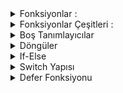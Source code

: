 <details>
<summary>Fonksiyonlar :</summary>

### Fonksiyonlar içlerine parametre girilebilen ve işlemler yapabilen birimlerdir. Matematikteki fonksiyonlar ile aynı mantıkta çalışan bu birimlerden bir örneği inceleyelim.  

```go
package main

import "fmt"

func topla(a int, b int) int {
	return a + b //a ve b’nin toplamını döndürür.
}

func main() {
	fmt.Println(topla(2, 5)) //2+5 sonucunu ekrana bastır
}
```
### Main fonksiyonu içerisinde topla(2,5) fonksiyonu ile 2 ve 5 sayısının toplamını ekrana bastırmış olduk. Yani ekrana 7 sayısı verildi.

### örnek.2

```go
package main

import "fmt"

func yazdir() {
	fmt.Println("yazı yazdırdık")
}

func main() {
	yazdir()
}
```
</details>

<details>
<summary>Fonksiyonlar Çeşitleri :</summary>

### Golang’ta genel olarak 3 çeşit fonksiyon yapısı bulunmaktadır. Hemen bu çeşitleri görelim.  
### Variadic Fonksiyonlar :   
Variadic fonksiyon tipi ile fonksiyonumuza kaç tane değer girişi olduğunu belirtmeden istediğiniz kadar değer girebilirsiniz.

```go
package main

import "fmt"

func toplama(sayilar ...int) int {
    toplam := 0
    for _, n := range sayilar {
        toplam += n
    }
    return toplam
}

func main() {
    fmt.Println(toplama(3, 4, 5, 6)) //18
}
```

range'in burdaki kullanım amacı bunu for döngüsü ile yaptığımız öğe uzunluğuna göre işlemi sürdürürüz. yani ne kadar sayı eklersek ona göre şekillenir.

### Closure Fonksiyonlar :   
Closure fonksiyonlar ile değişkenlerimizi fonksiyon olarak tanımlayabiliriz.

```go
package main

import "fmt"

func main() {
    toplam := func(x, y int) int {
        return x + y
    }
    fmt.Println(toplam(2, 3))
}
```
### Recursive (İç-içe) Fonksiyonlar : 


Recursive fonksiyonlar yazdığımız fonksiyonun içinde aynı fonksiyonu kullanmamız demektir. Fonksiyonumun tüm işlemler bittiğinde return olur.   
```go
package main

import "fmt"

func main() {
    fmt.Println(faktoriyel(4))
}

func faktoriyel(a uint) uint {
    if a == 0 {
        return 1
    }
    return a * faktoriyel(a-1)
}
```

### Anonim Fonksiyonlar :

Adından belli olduğu kadarıyla isimleri yoktur yazıldığı yerde çalışırlar. İsimleri olmadığı için diğer funclar gibi parametre verilmediği için parametresi sonuna eklenir çalışması için. 

```go
package main

import "fmt"

func main() {
	metin := "Merhaba Dünya"

	func(a string) {
		fmt.Println(a)
	}(metin)
}
```

</details>

<details>
<summary>Boş Tanımlayıcılar</summary>

# Boş Tanımlayıcılar

Golang kodlarımızda bazen 2 adet değer döndüren fonksiyonlar kullanırız. Bu değerlerden hangisini kullanmak istemiyorsak, değişken adı yerine **\_ \(alt tire\)** kullanırız.

Örneğimizi görelim:

```go
package main

import "fmt"

func fonksiyonumuz(girdi int) (int, int) {
	işlem1 := girdi / 2
	işlem2 := girdi / 4
	return işlem1, işlem2
}

func main() {
	ikiyeböl, dördeböl := fonksiyonumuz(16)
	fmt.Println(ikiyeböl, dördeböl)
}
```

Gördüğünüz gibi fonksiyonumuzdan dönen iki değeri de değişkenlere atadık. Eğer birini atamak istemeseydik şöyle yapardık:

```go
package main

import "fmt"

func fonksiyonumuz(girdi int) (int, int) {
	işlem1 := girdi / 2
	işlem2 := girdi / 4
	return işlem1, işlem2
}

func main() {
	ikiyeböl, _ := fonksiyonumuz(16)
	fmt.Println(ikiyeböl)
}
```

Yukarıdaki kodlarımızda fonksiyonumuzun 4’e bölme özelliğini kullanmak istemediğimizden dolayı boş tanımlama işlemi yaptık.

Boş tanımlama işlemleri çoğunlukla Golang’ta programcılar tarafından hata çıktısını kullanmak istenmediğinizde yapılıyor.


</details>

<details>
<summary>Döngüler</summary>

# Döngüler

Programlama dillerinde while, do while ve for döngüleri vardır ama golangda tek for döngüsü vardır.

### Standart For Kullanımı:   
```go 
package main

import "fmt"

func main() {
	for i := 0; i < 10; i++ {
		fmt.Println(i)
	}
}
```

### SADECE KOŞUL BELİRTEREK KULLANMA
bu kullanımda for while ile aynı mantıkta çalışır. parametre olarak koşul belirtilir.

```go
package main

import "fmt"

func main() {
	count := 0
	for count < 10 {
		fmt.Println(count)
		deger++
	}
}
```
</details>

<details>
<summary>If-Else</summary>

### If-Else

Tğrkçe karşılık olarak bakarsan if = eğer, Else = yoksa anlamına gelir ve bizim golangda koşul durumları oluşturmamızı sağlar.   
Basit olarak syntax yapısı böyledir :   
```go
if koşul {
	//Koşul sağlandığında yapılacak işlemler
} else {
	//Koşul sağlanmadığında yapılacak işlemler
}
```
### else if kullanımı:

If-Else akışında birden fazla koşul kontrolü ekleyebiliriz. Bunu else if deyimi ile yapabiliriz. Kısaca bakacak olursak;    
```go
i := 5
if i == 5 {
 fmt.Println("i'nin değeri 5'tir.")
} else if i==3{
 fmt.Println("i'nin değeri 3'tür.")
}else{
 fmt.Println("i'nin değeri belirsiz.")
}
```
</details>

<details>
<summary>Switch Yapısı</summary>

### Switch Yapısı:

Türkçe karşılığı anahtardır. Switch deyimi if-else gibi koşul amaçlı çalışır.Case deyimi durumu ifade eder.

```go
package main
import "fmt"
func main() {
 i := 5
 switch i {
  case 5:
   fmt.Println("i eşittir 5")
  case 10:
   fmt.Println("i eşittir 10")
  case 15:
   fmt.Println("i eşittir 15")
 }
}
```
Switch’te koşulların gerçekleşmediği zaman işlem uygulamak istiyorsak bunu default terimi ile yaparız. Örnek;   
```go
i := 5
switch i {
 case 5:
  fmt.Println("i eşittir 5")
 default:
  fmt.Println("i bilinmiyor")
}
```
### Koşulsuz Switch
Switch’in tanımını daha iyi anlayabilmeniz için koşulsuz switch kullanımına örnek verelim. Bu yöntemde switch deyiminin yanına koşul girmek yerine case deyiminin yanına koşul giriyoruz.   
```go
package main
import "fmt"
func main() {
 i := 5
 switch {
  case i == 5: //i=5 olduğu için diğer case’ler sorgulanmaz
   fmt.Println("i eşittir 5")
  case i < 10:
   fmt.Println("i küçüktür 10")
  case i > 3:
   fmt.Println("i büyüktür 3")
 }
}
```
</details>

<details>
<summary>Defer Fonksiyonu</summary>

### Defer Fonksiyonu:
Defer kelimesinin Türkçe’deki karşılığı ertelemektir. Bu deyimi yapacağımız işlemin başına eklersek o işlemi içerisinde bulunduğu fonksiyonun içindeki işlemlerden sonra çalıştırır.   
```go
package main
import "fmt"
func main() {
 defer fmt.Println("İlk Cümle")
 fmt.Println("İkinci Cümle")
}
```
I/O:
```
İkinci Cümle
İlk Cümle
```
gibi bir basit örnekler açıkladık.
</details>